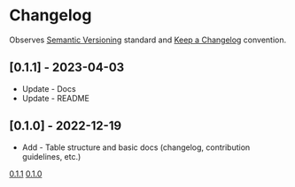 # Changelog

Observes [Semantic Versioning](https://semver.org/spec/v2.0.0.html) standard and
[Keep a Changelog](https://keepachangelog.com/en/1.0.0/) convention.

## [0.1.1] - 2023-04-03

+ Update - Docs
+ Update - README

## [0.1.0] - 2022-12-19

+ Add - Table structure and basic docs (changelog, contribution guidelines, etc.)

[0.1.1](https://github.com/datajoint/element-optogenetics/releases/tag/0.1.1)
[0.1.0](https://github.com/datajoint/element-optogenetics/releases/tag/0.1.0)
